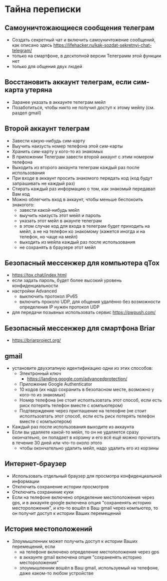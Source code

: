 # Тайна переписки

## Самоуничтожающиеся сообщения телеграм
* Создать секретный чат и включить самоуничтожение сообщений, как описано здесь https://lifehacker.ru/kak-sozdat-sekretnyj-chat-telegram/
* только на смартфоне, в десктопной версии Телеграмм этой функции нет
* только для общения двух людей
 
## Восстановить аккаунт телеграм, если сим-карта утеряна
* Заранее указать в аккаунте телеграм мейл
* Позаботиться, чтобы никто не получил доступ к этому мейлу (см. раздел gmail)

## Второй аккаунт телеграм
* Завести какую-нибудь сим-карту
* Выучить наизусть номер телефона этой сим-карты
* Хранить сим-карту у кого-то из знакомых
* В приложении Телеграм завести второй аккаунт с этим номером телефона
* Выходить из второго аккаунта телеграм каждый раз после использования
* При входе в аккаунт просить знакомого передать код (код будут запрашивать не каждый раз)
* Стирать каждый раз информацию о том, как знакомый передавал Вам код
* Можно облегчить вход в аккаунт, чтобы меньше беспокоить знакогого:
  + завести какой-нибудь мейл
  + выучить наизусть этот мейл и пароль
  + указать этот мейл в акаунте телеграм
  + в этом случае код для входа в телеграм будет приходить на мейл, а не на телефон ко знакомому (кажется иногда и на телефон, но чаще на мейл)
  + выходить из мейла каждый раз после использования
  + не сохранять в браузере этот мейл

## Безопасный мессенжер для компьютера qTox
* https://tox.chat/index.html
* если задать пароль, будет более высокий уровень конфиденциальности
* настройки Advanced
  + выключить протокол IPv65 
  + включить проколо UDP, для общения удалённо без возможности определения IP нужен протокол UDP
* для передачи позывных использовать сервис https://pwpush.com/

## Безопасный мессенжер для смартфона Briar
* https://briarproject.org/

## gmail
* установите двухэтапную идентификацию одни из этих способов:
  + Электронный ключ
     - https://landing.google.com/advancedprotection/
  + Приложение Google Authenticator
  + 10 кодов (их надо сохранить в безопасном месте, возможно у кого-то из знакомых)
  + Номер телефона (не стоит исполтьзовтать этот способ, если есть риск потерять телефон вместе с компьютером)
  + Подтверждение через приглашение на телеофне (не стоит исполтьзовтать этот способ, если есть риск потерять телефон вместе с компьютером)
* Каждый раз после использования выходите из аккаунта
* Если вы удаляете какой-то мейл, то он не удаляется сразу окончатеьно, он попадает в корзину и его всё ещё можно прочитать в течение 30 дней или что-то около этого
  + чтобы окончательно удалить мейл, надо удалить его из корзины
  
## Интернет-браузер
* Использовать отдельный браузер для просмотра конфиденциальной информации 
* Отключить сохранение истории просмотров
* Отключить сохраниние куки
* Если на телефоне включено определение местоположения через gps, и в аккаунте google включена опция "сохраненять историю местороложения", и кто-то вошёл в Ваш gmail через компьютер, то он получит доступ к истории Ваших перемещений

## История местоположений
* Злоумышленник может получить доступ к истории Ваших перемещений, если
  + на телефоне включено определение местоположения через gps
  + в аккаунте gmail включена опция "сохраненять историю местороложения"
  + злоумышленник вошёл в Ваш gmail, используемый на телефоне, даже каком-то любом устройстве
